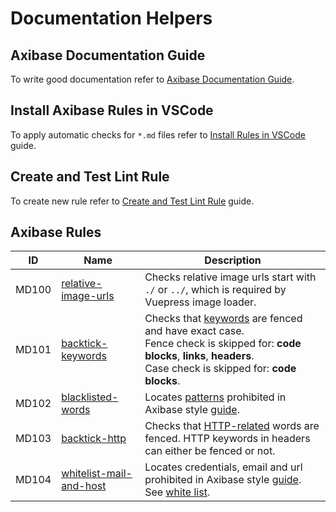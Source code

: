 # Documentation Helpers

## Axibase Documentation Guide

To write good documentation refer to [Axibase Documentation Guide](./guide.md).

## Install Axibase Rules in VSCode

To apply automatic checks for `*.md` files refer to [Install Rules in VSCode](./vscode-rule-installation-guide.md) guide.

## Create and Test Lint Rule

To create new rule refer to [Create and Test Lint Rule](./how-to-add-custom-linter-rule.md) guide.

## Axibase Rules

|ID | Name| Description|
|---|---|---|
|MD100|[relative-image-urls](linting-rules/relative-image-urls.js)| Checks relative image urls start with `./` or `../`, which is required by Vuepress image loader.|
|MD101|[backtick-keywords](linting-rules/backtick-keywords.js)|Checks that [keywords](linting-rules/backtick-keywords.js#L29) are fenced and have exact case.<br>Fence check is skipped for: **code blocks**, **links**, **headers**. <br>Case check is skipped for: **code blocks**.|
|MD102|[blacklisted-words](linting-rules/blacklisted-words.js)|Locates [patterns](linting-rules/blacklisted-words.js#L62) prohibited in Axibase style [guide](./guide.md).|
|MD103|[backtick-http](linting-rules/backtick-http.js)|Checks that [HTTP-related](linting-rules/backtick-http.js#L23) words are fenced. HTTP keywords in headers can either be fenced or not.|
|MD104|[whitelist-mail-and-host](linting-rules/whitelist-mail-and-host.js)|Locates credentials, email and url prohibited in Axibase style [guide](./guide.md). See [white list](linting-rules/whitelist-mail-and-host.js#L22).|